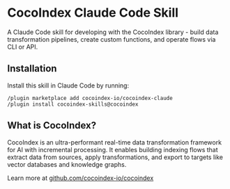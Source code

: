 # CocoIndex Claude Code Skill

A Claude Code skill for developing with the CocoIndex library - build data transformation pipelines, create custom functions, and operate flows via CLI or API.

## Installation

Install this skill in Claude Code by running:

```
/plugin marketplace add cocoindex-io/cocoindex-claude
/plugin install cocoindex-skills@cocoindex
```

## What is CocoIndex?

CocoIndex is an ultra-performant real-time data transformation framework for AI with incremental processing. It enables building indexing flows that extract data from sources, apply transformations, and export to targets like vector databases and knowledge graphs.

Learn more at [github.com/cocoindex-io/cocoindex](https://github.com/cocoindex-io/cocoindex)

